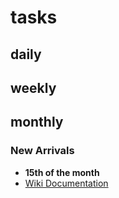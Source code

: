 # tasks

## daily

## weekly

## monthly

### New Arrivals
- **15th of the month**
- [Wiki Documentation](https://github.com/jmrlibrary/collspec-tasks/wiki/New-Arrivals-(Featured-Lists))
